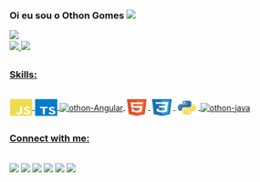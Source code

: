 ### Oi eu sou o Othon Gomes <img src="https://media.giphy.com/media/VgCDAzcKvsR6OM0uWg/giphy.gif" width="50">
<img src="https://www.animatedimages.org/data/media/562/animated-line-image-0429.gif" width="400px">

<div>
 
  <a href="*">
    <img  height=180rem" src="https://github-readme-stats.vercel.app/api?username=othongomes&theme=highcontrast&show_icons=true">   
    <img  height=180rem" src="https://github-readme-stats.vercel.app/api/top-langs/?username=othongomes&layout=compact&langs_count=16&theme=highcontrast">

 <br>
</div>

##
### Skills:
<div style="display: inline_block"><br>
  <img align="center" alt="othon-Js" height="30" width="40" src="https://raw.githubusercontent.com/devicons/devicon/master/icons/javascript/javascript-plain.svg">
  <img align="center" alt="othon-Ts" height="30" width="40" src="https://raw.githubusercontent.com/devicons/devicon/master/icons/typescript/typescript-plain.svg">
  <img align="center" alt="othon-Angular" height="30" width="40" src="https://cdn.jsdelivr.net/gh/devicons/devicon/icons/angularjs/angularjs-original.svg" />
  <img align="center" alt="othon-HTML" height="30" width="40" src="https://raw.githubusercontent.com/devicons/devicon/master/icons/html5/html5-original.svg">
  <img align="center" alt="othon-CSS" height="30" width="40" src="https://raw.githubusercontent.com/devicons/devicon/master/icons/css3/css3-original.svg">
  <img align="center" alt="othon-Python" height="30" width="40" src="https://raw.githubusercontent.com/devicons/devicon/master/icons/python/python-original.svg">
  <img align="center" alt="othon-java" height="30" width="40" src="https://cdn.jsdelivr.net/gh/devicons/devicon/icons/java/java-original-wordmark.svg" />
</div>

##

### Connect with me:
<br>
<div> 
  <a href="[https://www.youtube.com/channel/UC_-uuuZbY0AAt9CViNzvc-Q](https://www.youtube.com/channel/UCm8NnAHRFHHkKS77No-fP9w)" target="_blank"><img src="https://img.shields.io/badge/YouTube-FF0000?style=for-the-badge&logo=youtube&logoColor=white" target="_blank"></a>
  <a href="https://www.instagram.com/otolollato/" target="_blank"><img src="https://img.shields.io/badge/-Instagram-%23E4405F?style=for-the-badge&logo=instagram&logoColor=white" target="_blank"></a>
 	<a href="https://www.twitch.tv/otolollato" target="_blank"><img src="https://img.shields.io/badge/Twitch-9146FF?style=for-the-badge&logo=twitch&logoColor=white" target="_blank"></a>
 <a href="https://discord.gg/jNMAKG6p" target="_blank"><img src="https://img.shields.io/badge/Discord-7289DA?style=for-the-badge&logo=discord&logoColor=white" target="_blank"></a> 
  <a href = "mailto:othonmarcello@gmail.com"><img src="https://img.shields.io/badge/-Gmail-%23333?style=for-the-badge&logo=gmail&logoColor=white" target="_blank"></a>
  <a href="https://www.linkedin.com/in/othon-gomes-637725164/" target="_blank"><img src="https://img.shields.io/badge/-LinkedIn-%230077B5?style=for-the-badge&logo=linkedin&logoColor=white" target="_blank"></a> 
</div>

##


